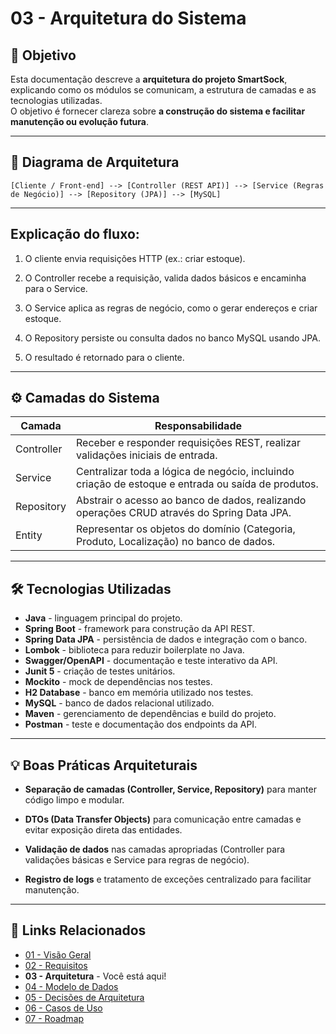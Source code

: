 # 03 - Arquitetura do Sistema

## 🎯 Objetivo
Esta documentação descreve a **arquitetura do projeto SmartSock**, explicando como os módulos se comunicam, a estrutura de camadas e as tecnologias utilizadas.  
O objetivo é fornecer clareza sobre **a construção do sistema e facilitar manutenção ou evolução futura**.

---

## 🧩 Diagrama de Arquitetura

    [Cliente / Front-end] --> [Controller (REST API)] --> [Service (Regras de Negócio)] --> [Repository (JPA)] --> [MySQL]

---

## Explicação do fluxo:

1. O cliente envia requisições HTTP (ex.: criar estoque).

2. O Controller recebe a requisição, valida dados básicos e encaminha para o Service.

3. O Service aplica as regras de negócio, como o gerar endereços e criar estoque.

4. O Repository persiste ou consulta dados no banco MySQL usando JPA.

5. O resultado é retornado para o cliente.

---

## ⚙️ Camadas do Sistema

| Camada | Responsabilidade |
|--------|------------------|
| Controller | Receber e responder requisições REST, realizar validações iniciais de entrada. |
| Service | Centralizar toda a lógica de negócio, incluindo criação de estoque e entrada ou saída de produtos. |
| Repository | Abstrair o acesso ao banco de dados, realizando operações CRUD através do Spring Data JPA. |
| Entity | Representar os objetos do domínio (Categoria, Produto, Localização) no banco de dados. |

---

## 🛠️ Tecnologias Utilizadas

- **Java** -  linguagem principal do projeto.
- **Spring Boot** - framework para construção da API REST.
- **Spring Data JPA** - persistência de dados e integração com o banco.
- **Lombok** - biblioteca para reduzir boilerplate no Java.
- **Swagger/OpenAPI** - documentação e teste interativo da API.
- **Junit 5** - criação de testes unitários.
- **Mockito** - mock de dependências nos testes.
- **H2 Database** - banco em memória utilizado nos testes.
- **MySQL** - banco de dados relacional utilizado.
- **Maven** - gerenciamento de dependências e build do projeto.
- **Postman** - teste e documentação dos endpoints da API.

---

## 💡 Boas Práticas Arquiteturais

- **Separação de camadas (Controller, Service, Repository)** para manter código limpo e modular.

- **DTOs (Data Transfer Objects)** para comunicação entre camadas e evitar exposição direta das entidades.

- **Validação de dados** nas camadas apropriadas (Controller para validações básicas e Service para regras de negócio).

- **Registro de logs** e tratamento de exceções centralizado para facilitar manutenção.

---

## 📂 Links Relacionados
- [01 - Visão Geral](01-visão-geral.md)  
- [02 - Requisitos](02-requisitos.md)
- **03 - Arquitetura** - Você está aqui!
- [04 - Modelo de Dados](04-modelo-dados.md)
- [05 - Decisões de Arquitetura](05-decisoes-arquitetura.md)
- [06 - Casos de Uso](06-casos-uso.md)
- [07 - Roadmap](07-roadmap.md)